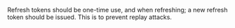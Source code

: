 Refresh tokens should be one-time use, and when refreshing; a new refresh token should be issued. This is to prevent replay attacks.
